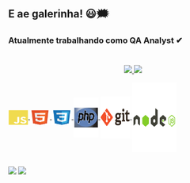 ## E ae galerinha! 😃🗯


### Atualmente trabalhando como QA Analyst ✔

#

<div align="center">
  <a href="https://github.com/svarssel">
  <img height="180em" src="https://github-readme-stats.vercel.app/api?username=svarssel&show_icons=true&theme=dark&include_all_commits=true&count_private=true"/>
  <img height="180em" src="https://github-readme-stats.vercel.app/api/top-langs/?username=svarssel&layout=compact&langs_count=7&theme=dark"/>
</div>
<div style="display: inline_block"><br>
  <img align="center" alt="Fab-Js" height="30" width="40" src="https://raw.githubusercontent.com/devicons/devicon/master/icons/javascript/javascript-plain.svg">
  <img align="center" alt="Fab-HTML" height="30" width="40" src="https://raw.githubusercontent.com/devicons/devicon/master/icons/html5/html5-original.svg">
  <img align="center" alt="Fab-CSS" height="30" width="40" src="https://raw.githubusercontent.com/devicons/devicon/master/icons/css3/css3-original.svg">
  <img align="center" alt="-php" height="80" width="50" src="https://raw.githubusercontent.com/devicons/devicon/master/icons/php/php-original.svg">
  <img align="center" alt="-php" height="85" width="60" src="https://raw.githubusercontent.com/devicons/devicon/master/icons/git/git-original-wordmark.svg">
  <img align="center" alt="-php" height="140" width="90" src="https://raw.githubusercontent.com/devicons/devicon/master/icons/nodejs/nodejs-original-wordmark.svg">
</div>

##

<div>
 <a href = "mailto:svarssel@gmail.com"><img src="https://img.shields.io/badge/-Gmail-%23333?style=for-the-badge&logo=gmail&logoColor=white" target="_blank"></a>
  <a href="https://www.linkedin.com/in/svarssel" target="_blank"><img src="https://img.shields.io/badge/-LinkedIn-%230077B5?style=for-the-badge&logo=linkedin&logoColor=white" target="_blank"></a> 
  <div/>
